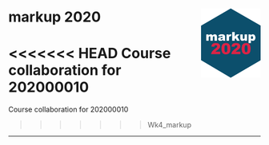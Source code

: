 <!-- README.md is generated from README.Rmd. Please edit that file -->

# markup 2020 <a href='https://github.com/gerkovink/markup2020'><img src='markup_sticker_SMALL.png' align="right" height="139" /></a>

<<<<<<< HEAD
Course collaboration for 202000010
=======
Course collaboration for 202000010
>>>>>>> Wk4_markup

-----
